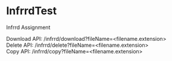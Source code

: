# InfrrdTest
Infrrd Assignment

Download API: <domain name>/infrrd/download?fileName=<filename.extension> <br />
Delete API: <domain name>/infrrd/delete?fileName=<filename.extension> <br />
Copy API: <domain name>/infrrd/copy?fileName=<filename.extension> 
